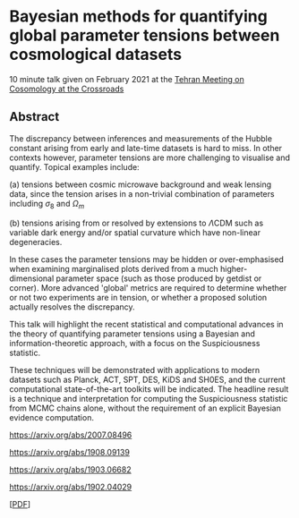 # Bayesian methods for quantifying global parameter tensions between cosmological datasets

10 minute talk given on February 2021 at the [Tehran Meeting on Cosomology at the Crossroads](http://physics.sbu.ac.ir/conferences/tmcc2021/) 

## Abstract

The discrepancy between inferences and measurements of the Hubble constant
arising from early and late-time datasets is hard to miss. In other contexts
however, parameter tensions are more challenging to visualise and quantify.
Topical examples include:

(a) tensions between cosmic microwave background and weak lensing data, since
the tension arises in a non-trivial combination of parameters including
$\sigma_8$ and $\Omega_m$

(b) tensions arising from or resolved by extensions to $\Lambda$CDM such as
variable dark energy and/or spatial curvature which have non-linear
degeneracies.

In these cases the parameter tensions may be hidden or over-emphasised when
examining marginalised plots derived from a much higher-dimensional parameter
space (such as those produced by getdist or corner). More advanced 'global'
metrics are required to determine whether or not two experiments are in
tension, or whether a proposed solution actually resolves the discrepancy.

This talk will highlight the recent statistical and computational advances in
the theory of quantifying parameter tensions using a Bayesian and
information-theoretic approach, with a focus on the Suspiciousness statistic.

These techniques will be demonstrated with applications to modern datasets
such as Planck, ACT, SPT, DES, KiDS and SH0ES, and the current computational
state-of-the-art toolkits will be indicated. The headline result is a
technique and interpretation for computing the Suspiciousness statistic from
MCMC chains alone, without the requirement of an explicit Bayesian evidence
computation.

https://arxiv.org/abs/2007.08496

https://arxiv.org/abs/1908.09139

https://arxiv.org/abs/1903.06682

https://arxiv.org/abs/1902.04029
 
[[PDF](https://github.com/williamjameshandley/talks/raw/21cm_2020_workshop_cambridge/will_handley_tehran_2021.pdf)] 
